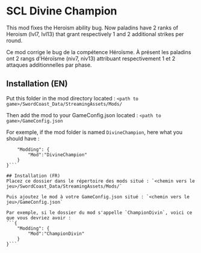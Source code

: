 # SCL Divine Champion
This mod fixes the Heroism ability bug. Now paladins have 2 ranks of Heroism (lvl7, lvl13) that grant respectively 1 and 2 additional strikes per round.

Ce mod corrige le bug de la compétence Héroïsme. À présent les paladins ont 2 rangs d'Héroïsme (niv7, niv13) attribuant respectivement 1 et 2 attaques additionnelles par phase.

## Installation (EN)
Put this folder in the mod directory located : `<path to game>/SwordCoast_Data/StreamingAssets/Mods/`

Then add the mod to your GameConfig.json located : `<path to game>/GameConfig.json`

For exemple, if the mod folder is named `DivineChampion`, here what you should have :
```{
    "Modding": {
        "Mod":"DivineChampion"
    }
}```

## Installation (FR)
Placez ce dossier dans le répertoire des mods situé : `<chemin vers le jeu>/SwordCoast_Data/StreamingAssets/Mods/`

Puis ajoutez le mod à votre GameConfig.json situé : `<chemin vers le jeu>/GameConfig.json`

Par exemple, si le dossier du mod s'appelle `ChampionDivin`, voici ce que vous devriez avoir :
```{
    "Modding": {
        "Mod":"ChampionDivin"
    }
}```